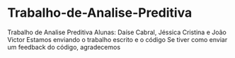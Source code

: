 # Trabalho-de-Analise-Preditiva
Trabalho de Analise Preditiva
Alunas: Daíse Cabral, Jéssica Cristina e João Victor
Estamos enviando o trabalho escrito e o código
Se tiver como enviar um feedback do código, agradecemos
